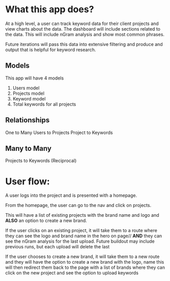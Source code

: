 # What this app does?
At a high level, a user can track keyword data for their client projects and view charts about the data. The dashboard will include sections related to the data. This will include nGram analysis and show most common phrases.

Future iterations will pass this data into extensive filtering and produce and output that is helpful for keyword research.

 ## Models
This app will have 4 models

1. Users model
2. Projects model
3. Keyword model
4. Total keywords for all projects

## Relationships
One to Many
Users to Projects
Project to Keywords

## Many to Many
Projects to Keywords (Reciprocal)

# User flow:
A user logs into the project and is presented with a homepage.

From the homepage, the user can go to the nav and click on projects. 

This will have a list of existing projects with the brand name and logo and **ALSO** an option to create a new brand.

If the user clicks on an existing project, it will take them to a route where they can see the logo and brand name in the hero on page//
**AND** they can see the nGram analysis for the last upload.
Future buildout may include previous runs, but each upload will delete the last

If the user chooses to create a new brand, it will take them to a new route and they will have the option to create a new brand with the logo, name
this will then redirect them back to the page with a list of brands where they can click on the new project and see the option to upload keywords



